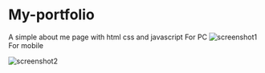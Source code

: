 # My-portfolio
A simple about me page with html css and javascript
For PC 
![screenshot1](https://github.com/Samuel109331/My-portfolio/assets/60266765/63a5ff73-67c3-4b3c-86f6-7c2abcbc78d3)
For mobile


![screenshot2](https://github.com/Samuel109331/My-portfolio/assets/60266765/f3f1b68f-6b94-4c51-b8ba-5ee327b15bac)
